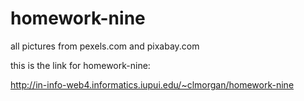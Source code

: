 # homework-nine

all pictures from pexels.com and pixabay.com

this is the link for homework-nine:

http://in-info-web4.informatics.iupui.edu/~clmorgan/homework-nine
